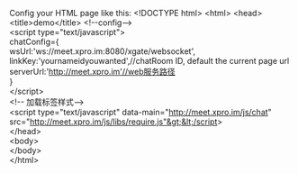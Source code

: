 Config your HTML page like this:
&lt;!DOCTYPE html&gt;
&lt;html&gt;
  &lt;head&gt;
    &lt;title&gt;demo&lt;/title&gt;
    &lt;!--config--&gt;  
    &lt;script type="text/javascript"&gt;  
        chatConfig={  
          wsUrl:'ws://meet.xpro.im:8080/xgate/websocket',  
          linkKey:'yournameidyouwanted',//chatRoom ID, default the current page url    
          serverUrl:'http://meet.xpro.im'//web服务路径  
        }   
    &lt;/script&gt;   
    &lt;!-- 加载标签样式--&gt;  
    &lt;script type="text/javascript"  data-main="http://meet.xpro.im/js/chat"   src="http://meet.xpro.im/js/libs/require.js"&gt;&lt;/script&gt;   
  &lt;/head&gt;  
  &lt;body&gt;    
  &lt;/body&gt;  
&lt;/html&gt;  


